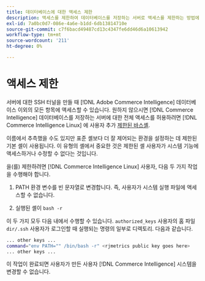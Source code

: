 ```yaml
---
title: 데이터베이스에 대한 액세스 제한
description: 액세스를 제한하여 데이터베이스를 저장하는 서버로 액세스를 제한하는 방법에 대해 알아봅니다.
exl-id: 7a0bc0d7-086e-4a6e-b1dd-6db13814710e
source-git-commit: c7f6bacd49487cd13c4347fe6dd46d6a10613942
workflow-type: tm+mt
source-wordcount: '211'
ht-degree: 0%

---
```


# 액세스 제한

서버에 대한 SSH 터널을 만들 때 [!DNL Adobe Commerce Intelligence] 데이터베이스 이외의 모든 항목에 액세스할 수 있습니다. 원하지 않으시면 [!DNL Commerce Intelligence] 데이터베이스를 저장하는 서버에 대한 전체 액세스를 허용하려면 [!DNL Commerce Intelligence Linux] 에 사용자 추가 [제한된 바스셸](https://www.gnu.org/software/bash/manual/html_node/The-Restricted-Shell.html).

이름에서 추측했을 수도 있지만 표준 셸보다 더 잘 제어되는 환경을 설정하는 데 제한된 기본 셸이 사용됩니다. 이 유형의 셸에서 중요한 것은 제한된 셸 사용자가 시스템 기능에 액세스하거나 수정할 수 없다는 것입니다.

을(를) 제한하려면 [!DNL Commerce Intelligence Linux] 사용자, 다음 두 가지 작업을 수행해야 합니다.

1. PATH 환경 변수를 빈 문자열로 변경합니다. 즉, 사용자가 시스템 실행 파일에 액세스할 수 없습니다.

1. 실행된 셸이 `bash -r`

이 두 가지 모두 다음 내에서 수행할 수 있습니다. `authorized_keys` 사용자의 홈 파일 `dir/.ssh` 사용자가 로그인할 때 실행되는 명령의 일부로 디렉토리. 다음과 같습니다.

```bash
... other keys ...
command="env PATH="" /bin/bash -r" <rjmetrics public key goes here>
... other keys ...
```

이 작업이 완료되면 사용자가 만든 사용자 [!DNL Commerce Intelligence] 시스템을 변경할 수 없습니다.

